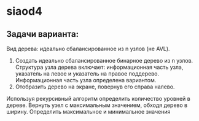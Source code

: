 # siaod4
## Задачи варианта:
Вид дерева: идеально сбалансированное из n узлов (не AVL).
1) Создать идеально сбалансированное бинарное дерево из n узлов.
Структура узла дерева включает: информационная часть узла, указатель
на левое и указатель на правое поддерево. Информационная часть узла
определена вариантом.
2) Отобразить дерево на экране, повернув его справа налево. 

Используя рекурсивный алгоритм определить количество уровней в дереве.
Вернуть узел с максимальным значением, обходя дерево в ширину.
Определить максимальное и минимальное значения
